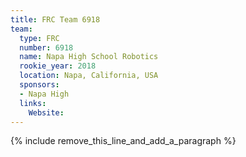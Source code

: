 ```yaml
---
title: FRC Team 6918
team:
  type: FRC
  number: 6918
  name: Napa High School Robotics
  rookie_year: 2018
  location: Napa, California, USA
  sponsors:
  - Napa High
  links:
    Website:
---
```


{% include remove_this_line_and_add_a_paragraph %}